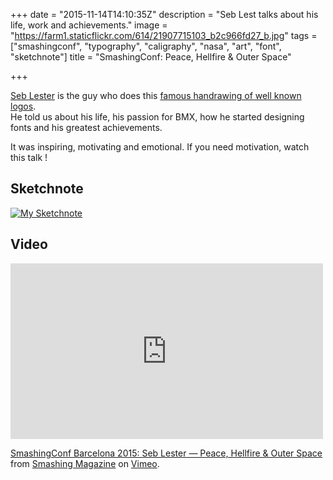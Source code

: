 +++
date = "2015-11-14T14:10:35Z"
description = "Seb Lest talks about his life, work and achievements."
image = "https://farm1.staticflickr.com/614/21907715103_b2c966fd27_b.jpg"
tags = ["smashingconf", "typography", "caligraphy", "nasa", "art", "font", "sketchnote"]
title = "SmashingConf: Peace, Hellfire & Outer Space"

+++

[Seb Lester](https://twitter.com/seblester) is the guy who does this [famous handrawing of well known logos](https://www.youtube.com/watch?v=1orjLpX7GbM).  
He told us about his life, his passion for BMX, how he started designing fonts and his greatest achievements.

It was inspiring, motivating and emotional. If you need motivation, watch this talk !

## Sketchnote

[![My Sketchnote](https://farm6.staticflickr.com/5648/22589393977_4021152d25_b.jpg)](https://flic.kr/p/Aq9xPX)

## Video

<iframe src="https://player.vimeo.com/video/145328392?title=0&byline=0&portrait=0" width="500" height="281" frameborder="0" webkitallowfullscreen mozallowfullscreen allowfullscreen></iframe> <p><a href="https://vimeo.com/145328392">SmashingConf Barcelona 2015: Seb Lester &mdash; Peace, Hellfire &amp; Outer Space</a> from <a href="https://vimeo.com/smashingmagazine">Smashing Magazine</a> on <a href="https://vimeo.com">Vimeo</a>.</p>

